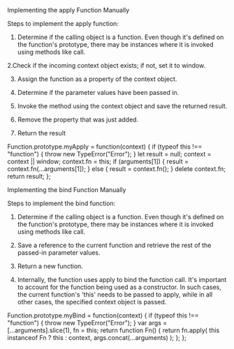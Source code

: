 Implementing the apply Function Manually

Steps to implement the apply function:

1. Determine if the calling object is a function. Even though it's defined on the function's prototype, there may be instances where it is invoked using methods like call.

2.Check if the incoming context object exists; if not, set it to window.

3. Assign the function as a property of the context object.

4. Determine if the parameter values have been passed in.

5. Invoke the method using the context object and save the returned result.

6. Remove the property that was just added.

7. Return the result

Function.prototype.myApply = function(context) {
  if (typeof this !== "function") {
    throw new TypeError("Error");
  }
  let result = null;
  context = context || window;
  context.fn = this;
  if (arguments[1]) {
    result = context.fn(...arguments[1]);
  } else {
    result = context.fn();
  }
  delete context.fn;
  return result;
};

Implementing the bind Function Manually

Steps to implement the bind function:

1. Determine if the calling object is a function. Even though it's defined on the function's prototype, there may be instances where it is invoked using methods like call.

2. Save a reference to the current function and retrieve the rest of the passed-in parameter values.

3. Return a new function.

4. Internally, the function uses apply to bind the function call. It's important to account for the function being used as a constructor. 
   In such cases, the current function's 'this' needs to be passed to apply, while in all other cases, the specified context object is passed.

Function.prototype.myBind = function(context) {
  if (typeof this !== "function") {
    throw new TypeError("Error");
  }
  var args = [...arguments].slice(1),
      fn = this;
  return function Fn() {
    return fn.apply(
      this instanceof Fn ? this : context,
      args.concat(...arguments)
    );
  };
};



